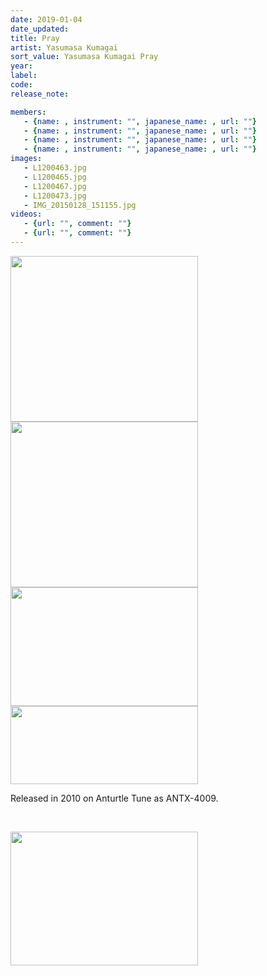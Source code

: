 ```yaml
---
date: 2019-01-04
date_updated: 
title: Pray
artist: Yasumasa Kumagai
sort_value: Yasumasa Kumagai Pray
year: 
label: 
code: 
release_note: 

members:
   - {name: , instrument: "", japanese_name: , url: ""}
   - {name: , instrument: "", japanese_name: , url: ""}
   - {name: , instrument: "", japanese_name: , url: ""}
   - {name: , instrument: "", japanese_name: , url: ""}
images: 
   - L1200463.jpg
   - L1200465.jpg
   - L1200467.jpg
   - L1200473.jpg
   - IMG_20150128_151155.jpg
videos: 
   - {url: "", comment: ""}
   - {url: "", comment: ""}
---
```

<a href="http://www.jjazzist.com/wp-content/uploads/2018/08/L1200463.jpg"><img class="alignnone size-medium wp-image-3619" src="http://www.jjazzist.com/wp-content/uploads/2018/08/L1200463-300x265.jpg" alt="" width="300" height="265" /></a> <a href="http://www.jjazzist.com/wp-content/uploads/2018/08/L1200465.jpg"><img class="alignnone size-medium wp-image-3620" src="http://www.jjazzist.com/wp-content/uploads/2018/08/L1200465-300x265.jpg" alt="" width="300" height="265" /></a> <a href="http://www.jjazzist.com/wp-content/uploads/2018/08/L1200467.jpg"><img class="alignnone size-medium wp-image-3621" src="http://www.jjazzist.com/wp-content/uploads/2018/08/L1200467-300x190.jpg" alt="" width="300" height="190" /></a> <a href="http://www.jjazzist.com/wp-content/uploads/2018/08/L1200473.jpg"><img class="alignnone size-medium wp-image-3622" src="http://www.jjazzist.com/wp-content/uploads/2018/08/L1200473-300x125.jpg" alt="" width="300" height="125" /></a>

Released in 2010 on Anturtle Tune as ANTX-4009.

&nbsp;

<a href="http://www.jjazzist.com/wp-content/uploads/2019/01/IMG_20150128_151155.jpg"><img class="alignnone size-medium wp-image-3625" src="http://www.jjazzist.com/wp-content/uploads/2019/01/IMG_20150128_151155-300x214.jpg" alt="" width="300" height="214" /></a>
